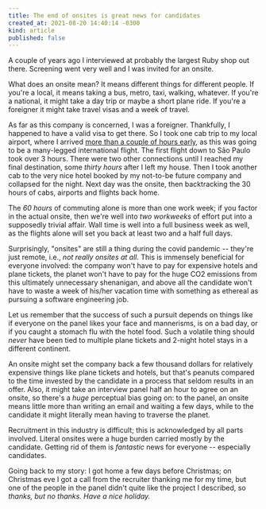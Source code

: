 ```yaml
---
title: The end of onsites is great news for candidates
created_at: 2021-08-20 14:40:14 -0300
kind: article
published: false
---
```


A couple of years ago I interviewed at probably the largest Ruby shop out there. Screening went very well and I was invited for an onsite.

What does an onsite mean? It means different things for different people. If you're a local, it means taking a bus, metro, taxi, walking, whatever. If you're a national, it might take a day trip or maybe a short plane ride. If you're a foreigner it might take travel visas and a week of travel.

As far as this company is concerned, I was a foreigner. Thankfully, I happened to have a valid visa to get there. So I took one cab trip to my local airport, where I arrived [more than a couple of hours early](https://www.theonion.com/dad-suggests-arriving-at-airport-14-hours-early-1819573933), as this was going to be a many-legged international flight. The first flight down to São Paulo took over 3 hours. There were two other connections until I reached my final destination, some _thirty hours_ after I left my house. Then I took another cab to the very nice hotel booked by my not-to-be future company and collapsed for the night. Next day was the onsite, then backtracking the 30 hours of cabs, airports and flights back home.

The _60 hours_ of commuting alone is more than one work week; if you factor in the actual onsite, then we're well into _two workweeks_ of effort put into a supposedly trivial affair. Wall time is well into a full business week as well, as the flights alone will set you back at least two and a half full days.

Surprisingly, "onsites" are still a thing during the covid pandemic -- they're just remote, i.e., _not really onsites at all_. This is immensely beneficial for everyone involved: the company won't have to pay for expensive hotels and plane tickets, the planet won't have to pay for the huge CO2 emissions from this ultimately unnecessary shenanigan, and above all the candidate won't have to waste a week of his/her vacation time with something as ethereal as pursuing a software engineering job.

Let us remember that the success of such a pursuit depends on things like if everyone on the panel likes your face and mannerisms, is on a bad day, or if you caught a stomach flu with the hotel food. Such a volatile thing should _never_ have been tied to multiple plane tickets and 2-night hotel stays in a different continent.

An onsite might set the company back a few thousand dollars for relatively expensive things like plane tickets and hotels, but that's peanuts compared to the time invested by the candidate in a process that seldom results in an offer. Also, it might take an interview panel half an hour to agree on an onsite, so there's a _huge_ perceptual bias going on: to the panel, an onsite means little more than writing an email and waiting a few days, while to the candidate it might literally mean having to traverse the planet.

Recruitment in this industry is difficult; this is acknowledged by all parts involved. Literal onsites were a huge burden carried mostly by the candidate. Getting rid of them is _fantastic_ news for everyone -- especially candidates.

Going back to my story: I got home a few days before Christmas; on Christmas eve I got a call from the recruiter thanking me for my time, but one of the people in the panel didn't quite like the project I described, so _thanks, but no thanks. Have a nice holiday._
